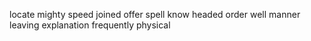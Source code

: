 locate mighty speed joined offer spell know headed order well manner leaving explanation frequently physical